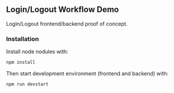 ## Login/Logout Workflow Demo

Login/Logout frontend/backend proof of concept.

### Installation

Install node nodules with:

```bash
npm install
```

Then start development environment (frontend and backend) with:

```bash
npm run devstart
```
